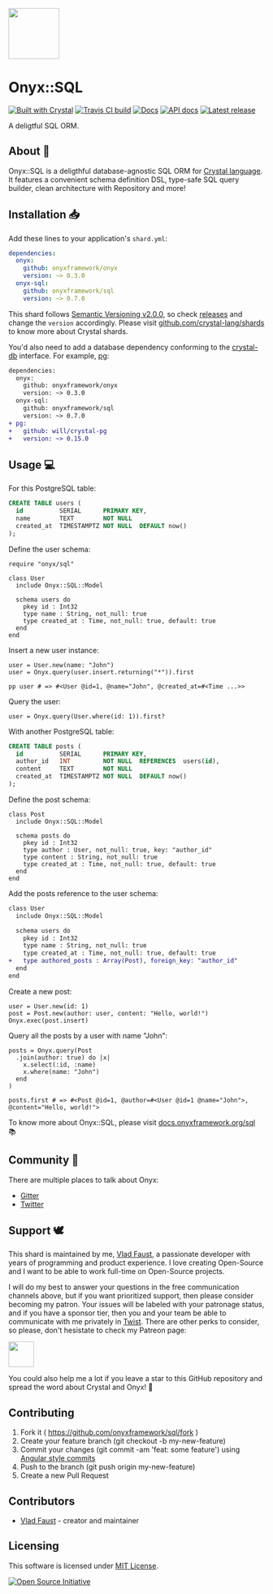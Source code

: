 <a href="https://onyxframework.org"><img width="100" height="100" src="https://onyxframework.org/img/logo.svg"></a>

# Onyx::SQL

[![Built with Crystal](https://img.shields.io/badge/built%20with-crystal-000000.svg?style=flat-square)](https://crystal-lang.org/)
[![Travis CI build](https://img.shields.io/travis/onyxframework/sql/master.svg?style=flat-square)](https://travis-ci.org/onyxframework/sql)
[![Docs](https://img.shields.io/badge/docs-online-brightgreen.svg?style=flat-square)](https://docs.onyxframework.org/sql)
[![API docs](https://img.shields.io/badge/api_docs-online-brightgreen.svg?style=flat-square)](https://api.onyxframework.org/sql)
[![Latest release](https://img.shields.io/github/release/onyxframework/sql.svg?style=flat-square)](https://github.com/onyxframework/sql/releases)

A deligtful SQL ORM.

## About 👋

Onyx::SQL is a deligthful database-agnostic SQL ORM for [Crystal language](https://crystal-lang.org/). It features a convenient schema definition DSL, type-safe SQL query builder, clean architecture with Repository and more!

## Installation 📥

Add these lines to your application's `shard.yml`:

```yaml
dependencies:
  onyx:
    github: onyxframework/onyx
    version: ~> 0.3.0
  onyx-sql:
    github: onyxframework/sql
    version: ~> 0.7.0
```

This shard follows [Semantic Versioning v2.0.0](http://semver.org/), so check [releases](https://github.com/onyxframework/rest/releases) and change the `version` accordingly. Please visit [github.com/crystal-lang/shards](https://github.com/crystal-lang/shards) to know more about Crystal shards.

You'd also need to add a database dependency conforming to the [crystal-db](https://github.com/crystal-lang/crystal-db) interface. For example, [pg](https://github.com/will/crystal-pg):

```diff
dependencies:
  onyx:
    github: onyxframework/onyx
    version: ~> 0.3.0
  onyx-sql:
    github: onyxframework/sql
    version: ~> 0.7.0
+ pg:
+   github: will/crystal-pg
+   version: ~> 0.15.0
```

## Usage 💻

For this PostgreSQL table:

```sql
CREATE TABLE users (
  id          SERIAL      PRIMARY KEY,
  name        TEXT        NOT NULL
  created_at  TIMESTAMPTZ NOT NULL  DEFAULT now()
);
```

Define the user schema:

```crystal
require "onyx/sql"

class User
  include Onyx::SQL::Model

  schema users do
    pkey id : Int32
    type name : String, not_null: true
    type created_at : Time, not_null: true, default: true
  end
end
```

Insert a new user instance:

```crystal
user = User.new(name: "John")
user = Onyx.query(user.insert.returning("*")).first

pp user # => #<User @id=1, @name="John", @created_at=#<Time ...>>
```

Query the user:

```crystal
user = Onyx.query(User.where(id: 1)).first?
```

With another PostgreSQL table:

```sql
CREATE TABLE posts (
  id          SERIAL      PRIMARY KEY,
  author_id   INT         NOT NULL  REFERENCES  users(id),
  content     TEXT        NOT NULL
  created_at  TIMESTAMPTZ NOT NULL  DEFAULT now()
);
```

Define the post schema:

```crystal
class Post
  include Onyx::SQL::Model

  schema posts do
    pkey id : Int32
    type author : User, not_null: true, key: "author_id"
    type content : String, not_null: true
    type created_at : Time, not_null: true, default: true
  end
end
```

Add the posts reference to the user schema:

```diff
class User
  include Onyx::SQL::Model

  schema users do
    pkey id : Int32
    type name : String, not_null: true
    type created_at : Time, not_null: true, default: true
+   type authored_posts : Array(Post), foreign_key: "author_id"
  end
end
```

Create a new post:

```crystal
user = User.new(id: 1)
post = Post.new(author: user, content: "Hello, world!")
Onyx.exec(post.insert)
```

Query all the posts by a user with name "John":

```crystal
posts = Onyx.query(Post
  .join(author: true) do |x|
    x.select(:id, :name)
    x.where(name: "John")
  end
)

posts.first # => #<Post @id=1, @author=#<User @id=1 @name="John">, @content="Hello, world!">
```

To know more about Onyx::SQL, please visit [docs.onyxframework.org/sql](https://docs.onyxframework.org/sql) 📚

## Community 🍪

There are multiple places to talk about Onyx:

* [Gitter](https://gitter.im/onyxframework)
* [Twitter](https://twitter.com/onyxframework)

## Support 🕊

This shard is maintained by me, [Vlad Faust](https://vladfaust.com), a passionate developer with years of programming and product experience. I love creating Open-Source and I want to be able to work full-time on Open-Source projects.

I will do my best to answer your questions in the free communication channels above, but if you want prioritized support, then please consider becoming my patron. Your issues will be labeled with your patronage status, and if you have a sponsor tier, then you and your team be able to communicate with me privately in [Twist](https://twist.com). There are other perks to consider, so please, don't hesistate to check my Patreon page:

<a href="https://www.patreon.com/vladfaust"><img height="50" src="https://onyxframework.org/img/patreon-button.svg"></a>

You could also help me a lot if you leave a star to this GitHub repository and spread the word about Crystal and Onyx! 📣

## Contributing

1. Fork it ( https://github.com/onyxframework/sql/fork )
2. Create your feature branch (git checkout -b my-new-feature)
3. Commit your changes (git commit -am 'feat: some feature') using [Angular style commits](https://github.com/angular/angular/blob/master/CONTRIBUTING.md#commit)
4. Push to the branch (git push origin my-new-feature)
5. Create a new Pull Request

## Contributors

- [Vlad Faust](https://github.com/vladfaust) - creator and maintainer

## Licensing

This software is licensed under [MIT License](LICENSE).

[![Open Source Initiative](https://upload.wikimedia.org/wikipedia/commons/thumb/4/42/Opensource.svg/100px-Opensource.svg.png)](https://opensource.org/licenses/MIT)

